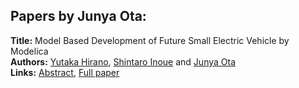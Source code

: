 <h2>Papers by Junya Ota:</h2>
<p>
<b>Title:</b> Model Based Development of Future Small Electric Vehicle by Modelica<br />
<b>Authors:</b> <a href="../authors/author_136.html">Yutaka Hirano</a>, <a href="../authors/author_146.html">Shintaro Inoue</a> and <a href="../authors/author_224.html">Junya Ota</a><br />
<b>Links:</b> <a href="../abstracts/abstract_15.pdf">Abstract</a>, <a href="../submissions/ecp15118143_HiranoInoueOta.pdf">Full paper</a>
</p>